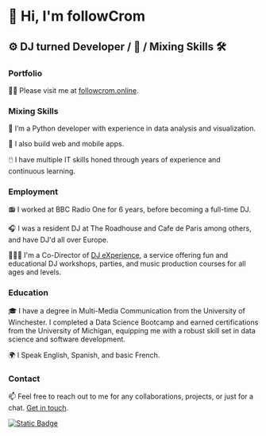 # 👋 Hi, I'm followCrom

## ⚙️ DJ turned Developer / 🤹 / Mixing Skills 🛠️

### Portfolio

👨‍💻 Please visit me at [followcrom.online](https://followcrom.online).

### Mixing Skills

🐍 I’m a Python developer with experience in data analysis and visualization.

📲 I also build web and mobile apps.

🖱️ I have multiple IT skills honed through years of experience and continuous learning.

### Employment

📻 I worked at BBC Radio One for 6 years, before becoming a full-time DJ.

🎧 I was a resident DJ at The Roadhouse and Cafe de Paris among others, and have DJ'd all over Europe.

🧑🏻‍💼 I'm a Co-Director of [DJ eXperience](https://djexperience.co.uk), a service offering fun and educational DJ workshops, parties, and music production courses for all ages and levels.

### Education

🎓 I have a degree in Multi-Media Communication from the University of Winchester. I completed a Data Science Bootcamp and earned certifications from the University of Michigan, equipping me with a robust skill set in data science and software development.

🌍 I Speak English, Spanish, and basic French.

### Contact

📫 Feel free to reach out to me for any collaborations, projects, or just for a chat. [Get in touch](https://followcrom.online/contact/contact.php).

[![Static Badge](https://img.shields.io/badge/followCrom-online-blue)](http://followcrom.online)
